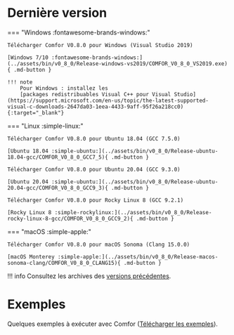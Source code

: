 # Dernière version

=== "Windows :fontawesome-brands-windows:"

    Télécharger Comfor V0.8.0 pour Windows (Visual Studio 2019)
  
    [Windows 7/10 :fontawesome-brands-windows:](../assets/bin/v0_8_0/Release-windows-vs2019/COMFOR_V0_8_0_VS2019.exe){ .md-button }

    !!! note
        Pour Windows : installez les
        [packages redistribuables Visual C++ pour Visual Studio](https://support.microsoft.com/en-us/topic/the-latest-supported-visual-c-downloads-2647da03-1eea-4433-9aff-95f26a218cc0){:target="_blank"}

=== "Linux :simple-linux:"

    Télécharger Comfor V0.8.0 pour Ubuntu 18.04 (GCC 7.5.0)

    [Ubuntu 18.04 :simple-ubuntu:](../assets/bin/v0_8_0/Release-ubuntu-18.04-gcc/COMFOR_V0_8_0_GCC7_5){ .md-button }

    Télécharger Comfor V0.8.0 pour Ubuntu 20.04 (GCC 9.3.0)

    [Ubuntu 20.04 :simple-ubuntu:](../assets/bin/v0_8_0/Release-ubuntu-20.04-gcc/COMFOR_V0_8_0_GCC9_3){ .md-button }

    Télécharger Comfor V0.8.0 pour Rocky Linux 8 (GCC 9.2.1)

    [Rocky Linux 8 :simple-rockylinux:](../assets/bin/v0_8_0/Release-rocky-linux-8-gcc/COMFOR_V0_8_0_GCC9_2){ .md-button }

=== "macOS :simple-apple:"

    Télécharger Comfor V0.8.0 pour macOS Sonoma (Clang 15.0.0)

    [macOS Monterey :simple-apple:](../assets/bin/v0_8_0/Release-macos-sonoma-clang/COMFOR_V0_8_0_CLANG15){ .md-button }

!!! info
    Consultez les archives des [versions précédentes](versions.md).

# Exemples

Quelques exemples à exécuter avec Comfor (<a href="../../assets/examples/examples.zip" download>Télécharger les exemples</a>).
